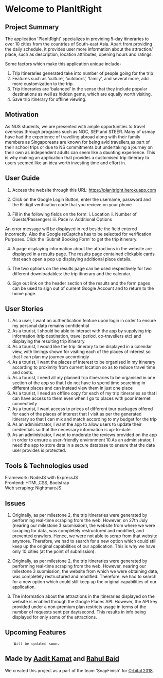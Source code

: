 # Welcome to PlanItRight


## Project Summary 


The application  'PlanItRight' specializes in providing 5-day itineraries to over 10 cities from the countries of South-east Asia. Apart from providing the daily schedule, it provides user more information about the attraction/ place, such as description, location attributes, opening hours and ratings. 

Some factors which make this application unique include- 
1. Trip Itineraries generated take into number of people going for the trip
2. Features such as ‘culture’, ‘outdoors’, ‘family’, and several more, add more customization to the trip.
3. Trip itineraries are ‘balanced’ in the sense that they include popular destinations as well as hidden gems, which are equally worth visiting.
4. Save trip itinerary for offline viewing.


## Motivation 


As NUS students, we are presented with ample opportunities to travel overseas through programs such as NOC, SEP and STEER. Many of usmay have had the experience of  travelling abroad along with their family members as Singaporeans are known for being avid travellers,as part of their school trips or due to NS commitments but undertaking a journey on their own as independent adults can seem like a daunting experience. This is why making an application that provides a customised trip itinerary to users seemed like an idea worth investing time and effort in.


## User Guide

  
1. Access the website through this URL: https://planitright.herokuapp.com

2.  Click on the Google Login Button, enter the username, password and the 6-digit verification code that you recieve on your phone

3.  Fill in the following fields on the form: 
     i. Location
     ii. Number of Guests/Passengers
     iii. Pace 
     iv. Additional Options

An error message will be displayed in red beside the field entered incorrectly. Also the Google reCaptcha has to be selected for verification Purposes. Click the ‘Submit Booking Form’ to get the trip itinerary.

4.  A page displaying information about the attractions in the website are displayed in a results page. The results page contained clickable cards that each open a pop up displaying additional place details.

5.  The two options on the results page can be used respectively for two different downloadables:  the trip itinerary and the calendar.

6.  Sign out link on the header section of the results and the form pages can be used to sign out of current Google Account and to return to the home page.


## User Stories 

1. As a user, I want an authentication feature upon login in order to ensure my personal data remains confidential
2. As a tourist, I should be able to interact with the app by supplying trip information (trip destination, travel period, co-travellers etc) and displaying the resulting trip itinerary. 
3. As a tourist, I would like the trip itinerary to be displayed in a calendar view, with timings shown for visiting each of the places of interest so that I can plan my journey accordingly
4. As a tourist, I want the places of interest to be organised in my itinerary according to proximity from current location so as to reduce travel time and costs.
5. As a tourist, I need all my planned trip itineraries to be organised in one section of the app so that I do not have to spend time searching in different places and can instead view them in just one place 
6. As a tourist, I need an offline copy for each of my trip itineraries so that I can have access to them even when I go to places with poor internet connectivity
7. As a tourist, I want access to prices of different tour packages offered for each of the places of interest that I visit as per the generated itinerary so that I can mix and match according to my budget for the trip
8. As an administrator, I want the app to allow users to update their credentials so that the necessary information is up-to-date.
9. As an administrator, I want to moderate the reviews provided on the app in order to ensure a user-friendly environment
10.As an administrator, I need the app to store data in a secure database to ensure that the data user provides is protected. 


## Tools & Technologies used
Framework: NodeJS with ExpressJS <br/>
Frontend: HTML,CSS, Bootstrap <br/>
Web scraping: NightmareJS


## Issues 

1. Originally, as per milestone 2, the trip itineraries were generated by performing real-time scraping from the web. However, on 27th July (nearing our milestone 3 submission), the website from where we were scraping for data, was completely restructured and modified, and prevented crawlers. Hence, we were not able to scrap from that website anymore. Therefore, we had to search for a new option which could still keep up the original capabilities of our application. This is why we have only 10 cities (at the point of submission). 

2. Originally, as per milestone 2, the trip itineraries were generated by performing real-time scraping from the web. However, nearing our milestone 3 submission, the website from which we were obtaining data, was completely restructured and modified. Therefore, we had to search for a new option which could still keep up the original capabilities of our application. 

3. The information about the attractions in the itineraries displayed on the website is enabled through the Google Places API. However, the API key provided under a non-premium plan restricts usage in terms of the number of requests sent per day/second. This results in info being displayed for only some of the attractions.


## Upcoming Features
        Will be updated soon.
   


## Made by [Aadit Kamat](https://github.com/aaditkamat) and [Rahul Baid](https://github.com/rahulb99) 

We created this project as a part of the team 'SnapFinish' for [Orbital 2018](https://orbital.comp.nus.edu.sg).
